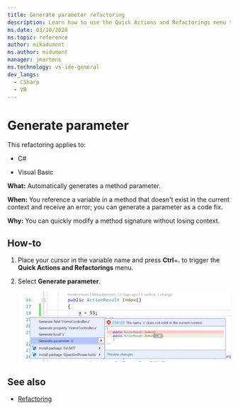 ```yaml
---
title: Generate parameter refactoring
description: Learn how to use the Quick Actions and Refactorings menu to automatically generate a method parameter.
ms.date: 03/10/2020
ms.topic: reference
author: mikadumont
ms.author: midumont
manager: jmartens
ms.technology: vs-ide-general
dev_langs:
  - CSharp
  - VB
---
```

# Generate parameter


This refactoring applies to:

- C#

- Visual Basic

**What:** Automatically generates a method parameter.

**When:** You reference a variable in a method that doesn't exist in the current context and receive an error; you can generate a parameter as a code fix. 

**Why:** You can quickly modify a method signature without losing context.

## How-to

1. Place your cursor in the variable name and press **Ctrl**+**.** to trigger the **Quick Actions and Refactorings** menu.
1. Select **Generate parameter**.

   ![Generate parameter](media/generate-parameter.png) 

## See also

- [Refactoring](../refactoring-in-visual-studio.md)

